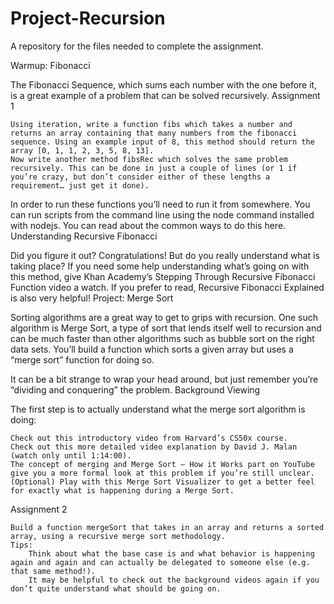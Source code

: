 # Project-Recursion
A repository for the files needed to complete the assignment.


Warmup: Fibonacci

The Fibonacci Sequence, which sums each number with the one before it, is a great example of a problem that can be solved recursively.
Assignment 1

    Using iteration, write a function fibs which takes a number and returns an array containing that many numbers from the fibonacci sequence. Using an example input of 8, this method should return the array [0, 1, 1, 2, 3, 5, 8, 13].
    Now write another method fibsRec which solves the same problem recursively. This can be done in just a couple of lines (or 1 if you’re crazy, but don’t consider either of these lengths a requirement… just get it done).

In order to run these functions you’ll need to run it from somewhere. You can run scripts from the command line using the node command installed with nodejs. You can read about the common ways to do this here.
Understanding Recursive Fibonacci

Did you figure it out? Congratulations! But do you really understand what is taking place? If you need some help understanding what’s going on with this method, give Khan Academy’s Stepping Through Recursive Fibonacci Function video a watch. If you prefer to read, Recursive Fibonacci Explained is also very helpful!
Project: Merge Sort

Sorting algorithms are a great way to get to grips with recursion. One such algorithm is Merge Sort, a type of sort that lends itself well to recursion and can be much faster than other algorithms such as bubble sort on the right data sets. You’ll build a function which sorts a given array but uses a “merge sort” function for doing so.

It can be a bit strange to wrap your head around, but just remember you’re “dividing and conquering” the problem.
Background Viewing

The first step is to actually understand what the merge sort algorithm is doing:

    Check out this introductory video from Harvard’s CS50x course.
    Check out this more detailed video explanation by David J. Malan (watch only until 1:14:00).
    The concept of merging and Merge Sort – How it Works part on YouTube give you a more formal look at this problem if you’re still unclear.
    (Optional) Play with this Merge Sort Visualizer to get a better feel for exactly what is happening during a Merge Sort.

Assignment 2

    Build a function mergeSort that takes in an array and returns a sorted array, using a recursive merge sort methodology.
    Tips:
        Think about what the base case is and what behavior is happening again and again and can actually be delegated to someone else (e.g. that same method!).
        It may be helpful to check out the background videos again if you don’t quite understand what should be going on.

